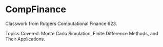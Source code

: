 # CompFinance 

Classwork from Rutgers Computational Finance 623. 

Topics Covered: Monte Carlo Simulation, Finite Difference Methods, and Their Applications.